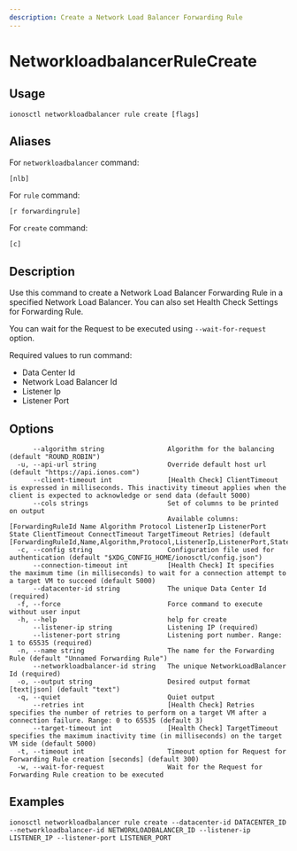 ```yaml
---
description: Create a Network Load Balancer Forwarding Rule
---
```


# NetworkloadbalancerRuleCreate

## Usage

```text
ionosctl networkloadbalancer rule create [flags]
```

## Aliases

For `networkloadbalancer` command:

```text
[nlb]
```

For `rule` command:

```text
[r forwardingrule]
```

For `create` command:

```text
[c]
```

## Description

Use this command to create a Network Load Balancer Forwarding Rule in a specified Network Load Balancer. You can also set Health Check Settings for Forwarding Rule.

You can wait for the Request to be executed using `--wait-for-request` option.

Required values to run command:

* Data Center Id
* Network Load Balancer Id
* Listener Ip
* Listener Port

## Options

```text
      --algorithm string                Algorithm for the balancing (default "ROUND_ROBIN")
  -u, --api-url string                  Override default host url (default "https://api.ionos.com")
      --client-timeout int              [Health Check] ClientTimeout is expressed in milliseconds. This inactivity timeout applies when the client is expected to acknowledge or send data (default 5000)
      --cols strings                    Set of columns to be printed on output 
                                        Available columns: [ForwardingRuleId Name Algorithm Protocol ListenerIp ListenerPort State ClientTimeout ConnectTimeout TargetTimeout Retries] (default [ForwardingRuleId,Name,Algorithm,Protocol,ListenerIp,ListenerPort,State])
  -c, --config string                   Configuration file used for authentication (default "$XDG_CONFIG_HOME/ionosctl/config.json")
      --connection-timeout int          [Health Check] It specifies the maximum time (in milliseconds) to wait for a connection attempt to a target VM to succeed (default 5000)
      --datacenter-id string            The unique Data Center Id (required)
  -f, --force                           Force command to execute without user input
  -h, --help                            help for create
      --listener-ip string              Listening IP (required)
      --listener-port string            Listening port number. Range: 1 to 65535 (required)
  -n, --name string                     The name for the Forwarding Rule (default "Unnamed Forwarding Rule")
      --networkloadbalancer-id string   The unique NetworkLoadBalancer Id (required)
  -o, --output string                   Desired output format [text|json] (default "text")
  -q, --quiet                           Quiet output
      --retries int                     [Health Check] Retries specifies the number of retries to perform on a target VM after a connection failure. Range: 0 to 65535 (default 3)
      --target-timeout int              [Health Check] TargetTimeout specifies the maximum inactivity time (in milliseconds) on the target VM side (default 5000)
  -t, --timeout int                     Timeout option for Request for Forwarding Rule creation [seconds] (default 300)
  -w, --wait-for-request                Wait for the Request for Forwarding Rule creation to be executed
```

## Examples

```text
ionosctl networkloadbalancer rule create --datacenter-id DATACENTER_ID --networkloadbalancer-id NETWORKLOADBALANCER_ID --listener-ip LISTENER_IP --listener-port LISTENER_PORT
```


